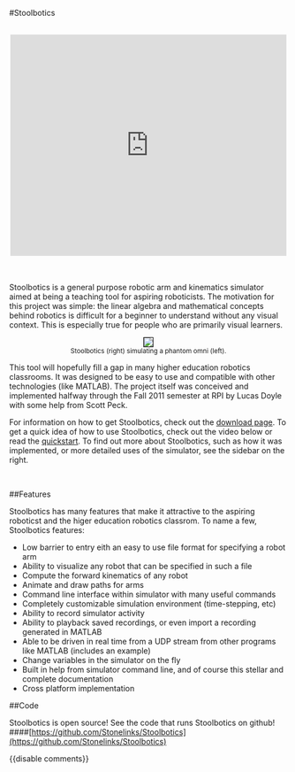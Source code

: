 #Stoolbotics

<center>

<br>

<iframe width="500" height="400" src="http://www.youtube.com/embed/h3Rus5mUkzY" frameborder="0" allowfullscreen></iframe>

</center>
<br>
<br>

Stoolbotics is a general purpose robotic arm and kinematics simulator aimed at being a teaching tool for aspiring roboticists. The motivation for this project was simple: the linear algebra and mathematical concepts behind robotics is difficult for a beginner to understand without any visual context. This is especially true for people who are primarily visual learners.

<center>
<img src="{{wr}}static/img/stoolbotics/omni.jpg" style="border: 1px solid black;">
<div>
<small> Stoolbotics (right) simulating a phantom omni (left). </small>
</div>
</center>

This tool will hopefully fill a gap in many higher education robotics classrooms. It was designed to be easy to use and compatible with other technologies (like MATLAB). The project itself was conceived and implemented halfway through the Fall 2011 semester at RPI by Lucas Doyle with some help from Scott Peck.

For information on how to get Stoolbotics, check out the [download page]({{wr}}projects/stoolbotics/quickstart.html). To get a quick idea of how to use Stoolbotics, check out the video below or read the [quickstart]({{wr}}projects/stoolbotics/quickstart.html). To find out more about Stoolbotics, such as how it was implemented, or more detailed uses of the simulator, see the sidebar on the right.

<br>

##Features

Stoolbotics has many features that make it attractive to the aspiring roboticst and the higer education robotics classrom. To name a few, Stoolbotics features:

- Low barrier to entry eith an easy to use file format for specifying a robot arm
- Ability to visualize any robot that can be specified in such a file
- Compute the forward kinematics of any robot
- Animate and draw paths for arms
- Command line interface within simulator with many useful commands
- Completely customizable simulation environment (time-stepping, etc)
- Ability to record simulator activity
- Ability to playback saved recordings, or even import a recording generated in MATLAB
- Able to be driven in real time from a UDP stream from other programs like MATLAB (includes an example)
- Change variables in the simulator on the fly
- Built in help from simulator command line, and of course this stellar and complete documentation
- Cross platform implementation

##Code

Stoolbotics is open source! See the code that runs Stoolbotics on github!
####[https://github.com/Stonelinks/Stoolbotics](https://github.com/Stonelinks/Stoolbotics)


{{disable comments}}
